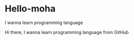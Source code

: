 # Hello-moha

I wanna learn programming language

Hi there, I wanna learn programming language from GitHub
